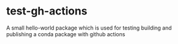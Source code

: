 # test-gh-actions

A small hello-world package which is used for testing building and publishing a conda package with github actions
